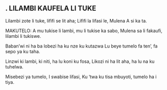 ## .  LILAMBI KAUFELA LI TUKE

Lilambi zote li tuke, lififi se lit aha;
Lififi la lifasi le, Mulena A si ka ta.

MAKUTELO:
A mu tukise li lambi, mu li tukise ka sabo,
Mulena sa li fakaufi, lilambi li tukiswe.


Baban’wi ni ha ba lobezi ha ku nze ku kutazwa
Lu beye tumelo fa ten’, fa sepo ya ku taha.


Linzwi ki lambi, ki niti, ha lu koni ku fosa,
Likozi ni ha lit aha, ha lu na ku tuhelwa.


Misebezi ya tumelo, I swabise lifasi,
Ku ‘twa ku tisa mbuyoti, tumelo ha i tiya.

